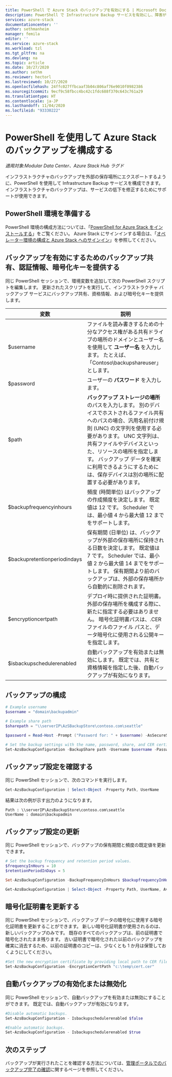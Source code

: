 ```yaml
---
title: PowerShell で Azure Stack のバックアップを有効にする | Microsoft Docs
description: PowerShell で Infrastructure Backup サービスを有効にし、障害が発生した場合に Azure Stack を復元できるようにする方法について学習します。
services: azure-stack
documentationcenter: ''
author: sethmanheim
manager: femila
editor: ''
ms.service: azure-stack
ms.workload: tzl
ms.tgt_pltfrm: na
ms.devlang: na
ms.topic: article
ms.date: 10/27/2020
ms.author: sethm
ms.reviewer: hectorl
ms.lastreviewed: 10/27/2020
ms.openlocfilehash: 24ffc027ffbcaaf3b04c806af76e9010f0982386
ms.sourcegitcommit: 9ecf9c58fbcc4bc42c1fdc688f370c643c761a29
ms.translationtype: HT
ms.contentlocale: ja-JP
ms.lasthandoff: 11/04/2020
ms.locfileid: "93330222"
---
```

# <a name="configure-backup-for-azure-stack-with-powershell"></a>PowerShell を使用して Azure Stack のバックアップを構成する

*適用対象:Modular Data Center、Azure Stack Hub ラグド*

インフラストラクチャのバックアップを外部の保存場所にエクスポートするように、PowerShell を使用して Infrastructure Backup サービスを構成できます。 インフラストラクチャのバックアップは、サービスの低下を修正するためにサポートが使用できます。

## <a name="prepare-powershell-environment"></a>PowerShell 環境を準備する

PowerShell 環境の構成方法については、「[PowerShell for Azure Stack をインストールする](../../operator/azure-stack-powershell-install.md)」をご覧ください。 Azure Stack にサインインする場合は、「[オペレーター環境の構成と Azure Stack へのサインイン](../../operator/azure-stack-powershell-configure-admin.md)」を参照してください。

## <a name="provide-the-backup-share-credentials-and-encryption-key-to-enable-backup"></a>バックアップを有効にするためのバックアップ共有、認証情報、暗号化キーを提供する

同じ PowerShell セッションで、環境変数を追加して次の PowerShell スクリプトを編集します。 更新されたスクリプトを実行して、インフラストラクチャ バックアップ サービスにバックアップ共有、資格情報、および暗号化キーを提供します。

|変数  |説明  |
|---------|---------|
|$username     | ファイルを読み書きするための十分なアクセス権がある共有ドライブの場所のドメインとユーザー名を使用して **ユーザー名** を入力します。 たとえば、「Contoso\\backupshareuser」とします。        |
|$password     | ユーザーの **パスワード** を入力します。        |
|$path     | **バックアップ ストレージの場所** のパスを入力します。 別のデバイスでホストされるファイル共有へのパスの場合、汎用名前付け規則 (UNC) の文字列を使用する必要があります。 UNC 文字列は、共有ファイルやデバイスといった、リソースの場所を指定します。 バックアップ データを確実に利用できるようにするためには、保存デバイスは別の場所に配置する必要があります。        |
|$backupfrequencyinhours     | 頻度 (時間単位) はバックアップの作成頻度を決定します。 既定値は 12 です。 Scheduler では、最小値 4 から最大値 12 までをサポートします。        |
|$backupretentionperiodindays     | 保有期間 (日単位) は、バックアップが外部の保存場所に保持される日数を決定します。 既定値は 7 です。 Scheduler では、最小値 2 から最大値 14 までをサポートします。 保有期間より前のバックアップは、外部の保存場所から自動的に削除されます。        |
|$encryptioncertpath     | デプロイ時に提供された証明書。 外部の保存場所を構成する際に、新たに指定する必要はありません。 暗号化証明書パスは、.CER ファイルのファイル パスと、データ暗号化に使用される公開キーを指定します。        |
|$isbackupschedulerenabled     | 自動バックアップを有効または無効にします。 既定では、共有と資格情報を指定した後、自動バックアップが有効になります。        |

## <a name="configure-backup"></a>バックアップの構成

```powershell
# Example username
$username = "domain\backupadmin"

# Example share path
$sharepath = "\\serverIP\AzSBackupStore\contoso.com\seattle"

$password = Read-Host -Prompt ("Password for: " + $username) -AsSecureString

# Set the backup settings with the name, password, share, and CER certificate file.
Set-AzsBackupConfiguration -BackupShare path -Username $username -Password $password
```

## <a name="confirm-backup-settings"></a>バックアップ設定を確認する

同じ PowerShell セッションで、次のコマンドを実行します。

```powershell
Get-AzsBackupConfiguration | Select-Object -Property Path, UserName
```

結果は次の例が示す出力のようになります。

```shell
Path : \\serverIP\AzsBackupStore\contoso.com\seattle
UserName : domain\backupadmin
```

## <a name="update-backup-settings"></a>バックアップ設定の更新

同じ PowerShell セッションで、バックアップの保有期間と頻度の既定値を更新できます。

```powershell
# Set the backup frequency and retention period values.
$frequencyInHours = 10
$retentionPeriodInDays = 5

Set-AzsBackupConfiguration -BackupFrequencyInHours $backupfrequencyInHours -BackupRetentionPeriodInDays $backupretentionPeriodInDays

Get-AzsBackupConfiguration | Select-Object -Property Path, UserName, AvailableCapacity, BackupFrequencyInHours, BackupRetentionPeriodInDays
```

## <a name="update-encryption-certificate"></a>暗号化証明書を更新する

同じ PowerShell セッションで、バックアップ データの暗号化に使用する暗号化証明書を更新することができます。 新しい暗号化証明書が使用されるのは、新しいバックアップのみです。 既存のすべてのバックアップは、前の証明書で暗号化されたまま残ります。 古い証明書で暗号化された以前のバックアップを確実に消去するため、以前の証明書のコピーは、少なくとも 1 か月は保管しておくようにしてください。

```powershell
#Set the new encryption certificate by providing local path to CER file.
Set-AzsBackupConfiguration -EncryptionCertPath "c:\temp\cert.cer"
```

## <a name="enable-or-disable-automatic-backups"></a>自動バックアップの有効化または無効化

同じ PowerShell セッションで、自動バックアップを有効または無効にすることができます。 既定では、自動バックアップが有効になります。

```powershell
#Disable automatic backups.
Set-AzsBackupConfiguration - Isbackupschedulerenabled $false

#Enable automatic backups.
Set-AzsBackupConfiguration - Isbackupschedulerenabled $true
```

## <a name="next-steps"></a>次のステップ

バックアップが実行されたことを確認する方法については、[管理ポータルでのバックアップ完了の確認](../../operator/azure-stack-backup-back-up-azure-stack.md)に関するページを参照してください。
